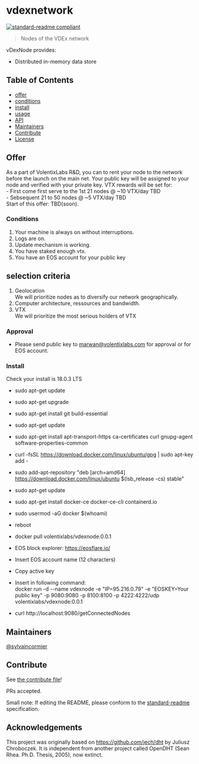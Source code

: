 # vdexnetwork

[![standard-readme compliant](https://img.shields.io/badge/standard--readme-OK-green.svg?style=flat-square)](https://github.com/RichardLitt/standard-readme)

> Nodes of the VDEx network

vDexNode provides:

- Distributed in-memory data store 


## Table of Contents

- [offer](#offer)
- [conditions](#conditions)
- [install](#install)
- [usage](#usage)
- [API](#api)
- [Maintainers](#maintainers)
- [Contribute](#contribute)
- [License](#license)



## Offer
As a part of VolentixLabs R&D, 
you can to rent your node to the 
network before the launch on the main net.
Your public key will be assigned to your node and verified with your private key.
VTX rewards will be set for: <br />
    -  First come first serve to the 1st 21 nodes @ ~10 VTX/day TBD<br />
    -  Sebsequent 21 to 50 nodes @ ~5 VTX/day TBD<br />
Start of this offer: TBD(soon).

### Conditions

1. Your machine is always on without interruptions.<br />
2. Logs are on.<br />
3. Update mechanism is working.<br />
4. You have staked enough vtx.<br />
5. You have an EOS account for your public key

## selection criteria
1. Geolocation<br />
    We will prioritize nodes as to diversify our network geographically.
2. Computer architecture, ressources and bandwidth.
3. VTX<br />
    We will prioritize the most serious holders of VTX
### Approval
- Please send public key to marwan@volentixlabs.com 
  for approval or for EOS account.
  
### Install

Check your install is 18.0.3 LTS

* sudo apt-get update
* sudo apt-get upgrade
* sudo apt-get install git build-essential
* sudo apt-get update

* sudo apt-get install apt-transport-https ca-certificates curl gnupg-agent software-properties-common
* curl -fsSL https://download.docker.com/linux/ubuntu/gpg | sudo apt-key add -
* sudo add-apt-repository "deb [arch=amd64] https://download.docker.com/linux/ubuntu $(lsb_release -cs) stable"
* sudo apt-get update
* sudo apt-get install docker-ce docker-ce-cli containerd.io
* sudo usermod -aG docker $(whoami)
* reboot
* docker pull volentixlabs/vdexnode:0.0.1
* EOS block explorer: https://eosflare.io/
* Insert EOS account name (12 characters)
* Copy active key
* Insert in following command:<br />
docker run -d --name vdexnode -e "IP=95.216.0.79" -e "EOSKEY=Your public key" -p 9080:9080 -p 8100:8100 -p 4222:4222/udp volentixlabs/vdexnode:0.0.1
* curl http://localhost:9080/getConnectedNodes




## Maintainers

[@sylvaincormier](https://github.com/sylvaincormier)

## Contribute

See [the contribute file](.github/CONTRIBUTING.md)!

PRs accepted.

Small note: If editing the README, please conform to the [standard-readme](https://github.com/RichardLitt/standard-readme) specification.

## Acknowledgements
This project was originally based on https://github.com/jech/dht by Juliusz Chroboczek.
It is independent from another project called OpenDHT (Sean Rhea. Ph.D. Thesis, 2005), now extinct.
